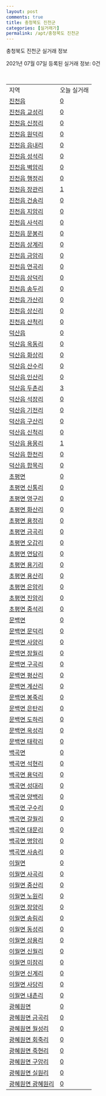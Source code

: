 ```yaml
---
layout: post
comments: true
title: 충청북도 진천군
categories: [실거래가]
permalink: /apt/충청북도 진천군
---
```


충청북도 진천군 실거래 정보

2021년 07월 07일 등록된 실거래 정보: 0건

<script type="text/javascript">
  google.charts.load('current', {'packages':['corechart']});
  google.charts.setOnLoadCallback(drawChart);

  function drawChart() {
    var data = google.visualization.arrayToDataTable([['거래일', '매매', '전월세', '전매'], ['20-07', 77, 297, 0], ['20-08', 64, 267, 0], ['20-09', 81, 368, 0], ['20-10', 63, 316, 0], ['20-11', 86, 211, 0], ['20-12', 104, 150, 2], ['21-01', 123, 155, 5], ['21-02', 87, 207, 47], ['21-03', 107, 151, 26], ['21-04', 74, 117, 101], ['21-05', 84, 94, 119], ['21-06', 65, 82, 81], ['21-07', 6, 11, 4]]);

    var options = {
      title: '최근 유형별 거래량 추이',
      legend: { position: 'bottom' }
    };

    var chart = new google.visualization.LineChart(document.getElementById('columnchart_material'));
    chart.draw(data, (options));
  }
</script>

<div id="columnchart_material" style="width: 95%; margin-left: -35px"></div>
<br>
<table class="sortable">
  <tr>
    <td>지역</td>
    <td>오늘 실거래</td>
  </tr>

  
  <tr class="item">
    <td><a href="충청북도 진천군 진천읍">진천읍</a></td>
    <td><a href="충청북도 진천군 진천읍">0</a></td>
  </tr>
    

  <tr class="item">
    <td><a href="충청북도 진천군 진천읍 교성리">진천읍 교성리</a></td>
    <td><a href="충청북도 진천군 진천읍 교성리">0</a></td>
  </tr>
    

  <tr class="item">
    <td><a href="충청북도 진천군 진천읍 신정리">진천읍 신정리</a></td>
    <td><a href="충청북도 진천군 진천읍 신정리">0</a></td>
  </tr>
    

  <tr class="item">
    <td><a href="충청북도 진천군 진천읍 원덕리">진천읍 원덕리</a></td>
    <td><a href="충청북도 진천군 진천읍 원덕리">0</a></td>
  </tr>
    

  <tr class="item">
    <td><a href="충청북도 진천군 진천읍 읍내리">진천읍 읍내리</a></td>
    <td><a href="충청북도 진천군 진천읍 읍내리">0</a></td>
  </tr>
    

  <tr class="item">
    <td><a href="충청북도 진천군 진천읍 성석리">진천읍 성석리</a></td>
    <td><a href="충청북도 진천군 진천읍 성석리">0</a></td>
  </tr>
    

  <tr class="item">
    <td><a href="충청북도 진천군 진천읍 벽암리">진천읍 벽암리</a></td>
    <td><a href="충청북도 진천군 진천읍 벽암리">0</a></td>
  </tr>
    

  <tr class="item">
    <td><a href="충청북도 진천군 진천읍 행정리">진천읍 행정리</a></td>
    <td><a href="충청북도 진천군 진천읍 행정리">0</a></td>
  </tr>
    

  <tr class="item">
    <td><a href="충청북도 진천군 진천읍 장관리">진천읍 장관리</a></td>
    <td><a href="충청북도 진천군 진천읍 장관리">1</a></td>
  </tr>
    

  <tr class="item">
    <td><a href="충청북도 진천군 진천읍 건송리">진천읍 건송리</a></td>
    <td><a href="충청북도 진천군 진천읍 건송리">0</a></td>
  </tr>
    

  <tr class="item">
    <td><a href="충청북도 진천군 진천읍 지암리">진천읍 지암리</a></td>
    <td><a href="충청북도 진천군 진천읍 지암리">0</a></td>
  </tr>
    

  <tr class="item">
    <td><a href="충청북도 진천군 진천읍 사석리">진천읍 사석리</a></td>
    <td><a href="충청북도 진천군 진천읍 사석리">0</a></td>
  </tr>
    

  <tr class="item">
    <td><a href="충청북도 진천군 진천읍 문봉리">진천읍 문봉리</a></td>
    <td><a href="충청북도 진천군 진천읍 문봉리">0</a></td>
  </tr>
    

  <tr class="item">
    <td><a href="충청북도 진천군 진천읍 상계리">진천읍 상계리</a></td>
    <td><a href="충청북도 진천군 진천읍 상계리">0</a></td>
  </tr>
    

  <tr class="item">
    <td><a href="충청북도 진천군 진천읍 금암리">진천읍 금암리</a></td>
    <td><a href="충청북도 진천군 진천읍 금암리">0</a></td>
  </tr>
    

  <tr class="item">
    <td><a href="충청북도 진천군 진천읍 연곡리">진천읍 연곡리</a></td>
    <td><a href="충청북도 진천군 진천읍 연곡리">0</a></td>
  </tr>
    

  <tr class="item">
    <td><a href="충청북도 진천군 진천읍 삼덕리">진천읍 삼덕리</a></td>
    <td><a href="충청북도 진천군 진천읍 삼덕리">0</a></td>
  </tr>
    

  <tr class="item">
    <td><a href="충청북도 진천군 진천읍 송두리">진천읍 송두리</a></td>
    <td><a href="충청북도 진천군 진천읍 송두리">0</a></td>
  </tr>
    

  <tr class="item">
    <td><a href="충청북도 진천군 진천읍 가산리">진천읍 가산리</a></td>
    <td><a href="충청북도 진천군 진천읍 가산리">0</a></td>
  </tr>
    

  <tr class="item">
    <td><a href="충청북도 진천군 진천읍 상신리">진천읍 상신리</a></td>
    <td><a href="충청북도 진천군 진천읍 상신리">0</a></td>
  </tr>
    

  <tr class="item">
    <td><a href="충청북도 진천군 진천읍 산척리">진천읍 산척리</a></td>
    <td><a href="충청북도 진천군 진천읍 산척리">0</a></td>
  </tr>
    

  <tr class="item">
    <td><a href="충청북도 진천군 덕산읍">덕산읍</a></td>
    <td><a href="충청북도 진천군 덕산읍">0</a></td>
  </tr>
    

  <tr class="item">
    <td><a href="충청북도 진천군 덕산읍 옥동리">덕산읍 옥동리</a></td>
    <td><a href="충청북도 진천군 덕산읍 옥동리">0</a></td>
  </tr>
    

  <tr class="item">
    <td><a href="충청북도 진천군 덕산읍 화상리">덕산읍 화상리</a></td>
    <td><a href="충청북도 진천군 덕산읍 화상리">0</a></td>
  </tr>
    

  <tr class="item">
    <td><a href="충청북도 진천군 덕산읍 산수리">덕산읍 산수리</a></td>
    <td><a href="충청북도 진천군 덕산읍 산수리">0</a></td>
  </tr>
    

  <tr class="item">
    <td><a href="충청북도 진천군 덕산읍 인산리">덕산읍 인산리</a></td>
    <td><a href="충청북도 진천군 덕산읍 인산리">0</a></td>
  </tr>
    

  <tr class="item">
    <td><a href="충청북도 진천군 덕산읍 두촌리">덕산읍 두촌리</a></td>
    <td><a href="충청북도 진천군 덕산읍 두촌리">3</a></td>
  </tr>
    

  <tr class="item">
    <td><a href="충청북도 진천군 덕산읍 석장리">덕산읍 석장리</a></td>
    <td><a href="충청북도 진천군 덕산읍 석장리">0</a></td>
  </tr>
    

  <tr class="item">
    <td><a href="충청북도 진천군 덕산읍 기전리">덕산읍 기전리</a></td>
    <td><a href="충청북도 진천군 덕산읍 기전리">0</a></td>
  </tr>
    

  <tr class="item">
    <td><a href="충청북도 진천군 덕산읍 구산리">덕산읍 구산리</a></td>
    <td><a href="충청북도 진천군 덕산읍 구산리">0</a></td>
  </tr>
    

  <tr class="item">
    <td><a href="충청북도 진천군 덕산읍 신척리">덕산읍 신척리</a></td>
    <td><a href="충청북도 진천군 덕산읍 신척리">0</a></td>
  </tr>
    

  <tr class="item">
    <td><a href="충청북도 진천군 덕산읍 용몽리">덕산읍 용몽리</a></td>
    <td><a href="충청북도 진천군 덕산읍 용몽리">1</a></td>
  </tr>
    

  <tr class="item">
    <td><a href="충청북도 진천군 덕산읍 한천리">덕산읍 한천리</a></td>
    <td><a href="충청북도 진천군 덕산읍 한천리">0</a></td>
  </tr>
    

  <tr class="item">
    <td><a href="충청북도 진천군 덕산읍 합목리">덕산읍 합목리</a></td>
    <td><a href="충청북도 진천군 덕산읍 합목리">0</a></td>
  </tr>
    

  <tr class="item">
    <td><a href="충청북도 진천군 초평면">초평면</a></td>
    <td><a href="충청북도 진천군 초평면">0</a></td>
  </tr>
    

  <tr class="item">
    <td><a href="충청북도 진천군 초평면 신통리">초평면 신통리</a></td>
    <td><a href="충청북도 진천군 초평면 신통리">0</a></td>
  </tr>
    

  <tr class="item">
    <td><a href="충청북도 진천군 초평면 영구리">초평면 영구리</a></td>
    <td><a href="충청북도 진천군 초평면 영구리">0</a></td>
  </tr>
    

  <tr class="item">
    <td><a href="충청북도 진천군 초평면 화산리">초평면 화산리</a></td>
    <td><a href="충청북도 진천군 초평면 화산리">0</a></td>
  </tr>
    

  <tr class="item">
    <td><a href="충청북도 진천군 초평면 용정리">초평면 용정리</a></td>
    <td><a href="충청북도 진천군 초평면 용정리">0</a></td>
  </tr>
    

  <tr class="item">
    <td><a href="충청북도 진천군 초평면 금곡리">초평면 금곡리</a></td>
    <td><a href="충청북도 진천군 초평면 금곡리">0</a></td>
  </tr>
    

  <tr class="item">
    <td><a href="충청북도 진천군 초평면 오갑리">초평면 오갑리</a></td>
    <td><a href="충청북도 진천군 초평면 오갑리">0</a></td>
  </tr>
    

  <tr class="item">
    <td><a href="충청북도 진천군 초평면 연담리">초평면 연담리</a></td>
    <td><a href="충청북도 진천군 초평면 연담리">0</a></td>
  </tr>
    

  <tr class="item">
    <td><a href="충청북도 진천군 초평면 용기리">초평면 용기리</a></td>
    <td><a href="충청북도 진천군 초평면 용기리">0</a></td>
  </tr>
    

  <tr class="item">
    <td><a href="충청북도 진천군 초평면 용산리">초평면 용산리</a></td>
    <td><a href="충청북도 진천군 초평면 용산리">0</a></td>
  </tr>
    

  <tr class="item">
    <td><a href="충청북도 진천군 초평면 은암리">초평면 은암리</a></td>
    <td><a href="충청북도 진천군 초평면 은암리">0</a></td>
  </tr>
    

  <tr class="item">
    <td><a href="충청북도 진천군 초평면 진암리">초평면 진암리</a></td>
    <td><a href="충청북도 진천군 초평면 진암리">0</a></td>
  </tr>
    

  <tr class="item">
    <td><a href="충청북도 진천군 초평면 중석리">초평면 중석리</a></td>
    <td><a href="충청북도 진천군 초평면 중석리">0</a></td>
  </tr>
    

  <tr class="item">
    <td><a href="충청북도 진천군 문백면">문백면</a></td>
    <td><a href="충청북도 진천군 문백면">0</a></td>
  </tr>
    

  <tr class="item">
    <td><a href="충청북도 진천군 문백면 문덕리">문백면 문덕리</a></td>
    <td><a href="충청북도 진천군 문백면 문덕리">0</a></td>
  </tr>
    

  <tr class="item">
    <td><a href="충청북도 진천군 문백면 사양리">문백면 사양리</a></td>
    <td><a href="충청북도 진천군 문백면 사양리">0</a></td>
  </tr>
    

  <tr class="item">
    <td><a href="충청북도 진천군 문백면 장월리">문백면 장월리</a></td>
    <td><a href="충청북도 진천군 문백면 장월리">0</a></td>
  </tr>
    

  <tr class="item">
    <td><a href="충청북도 진천군 문백면 구곡리">문백면 구곡리</a></td>
    <td><a href="충청북도 진천군 문백면 구곡리">0</a></td>
  </tr>
    

  <tr class="item">
    <td><a href="충청북도 진천군 문백면 평산리">문백면 평산리</a></td>
    <td><a href="충청북도 진천군 문백면 평산리">0</a></td>
  </tr>
    

  <tr class="item">
    <td><a href="충청북도 진천군 문백면 계산리">문백면 계산리</a></td>
    <td><a href="충청북도 진천군 문백면 계산리">0</a></td>
  </tr>
    

  <tr class="item">
    <td><a href="충청북도 진천군 문백면 봉죽리">문백면 봉죽리</a></td>
    <td><a href="충청북도 진천군 문백면 봉죽리">0</a></td>
  </tr>
    

  <tr class="item">
    <td><a href="충청북도 진천군 문백면 은탄리">문백면 은탄리</a></td>
    <td><a href="충청북도 진천군 문백면 은탄리">0</a></td>
  </tr>
    

  <tr class="item">
    <td><a href="충청북도 진천군 문백면 도하리">문백면 도하리</a></td>
    <td><a href="충청북도 진천군 문백면 도하리">0</a></td>
  </tr>
    

  <tr class="item">
    <td><a href="충청북도 진천군 문백면 옥성리">문백면 옥성리</a></td>
    <td><a href="충청북도 진천군 문백면 옥성리">0</a></td>
  </tr>
    

  <tr class="item">
    <td><a href="충청북도 진천군 문백면 태락리">문백면 태락리</a></td>
    <td><a href="충청북도 진천군 문백면 태락리">0</a></td>
  </tr>
    

  <tr class="item">
    <td><a href="충청북도 진천군 백곡면">백곡면</a></td>
    <td><a href="충청북도 진천군 백곡면">0</a></td>
  </tr>
    

  <tr class="item">
    <td><a href="충청북도 진천군 백곡면 석현리">백곡면 석현리</a></td>
    <td><a href="충청북도 진천군 백곡면 석현리">0</a></td>
  </tr>
    

  <tr class="item">
    <td><a href="충청북도 진천군 백곡면 용덕리">백곡면 용덕리</a></td>
    <td><a href="충청북도 진천군 백곡면 용덕리">0</a></td>
  </tr>
    

  <tr class="item">
    <td><a href="충청북도 진천군 백곡면 성대리">백곡면 성대리</a></td>
    <td><a href="충청북도 진천군 백곡면 성대리">0</a></td>
  </tr>
    

  <tr class="item">
    <td><a href="충청북도 진천군 백곡면 양백리">백곡면 양백리</a></td>
    <td><a href="충청북도 진천군 백곡면 양백리">0</a></td>
  </tr>
    

  <tr class="item">
    <td><a href="충청북도 진천군 백곡면 구수리">백곡면 구수리</a></td>
    <td><a href="충청북도 진천군 백곡면 구수리">0</a></td>
  </tr>
    

  <tr class="item">
    <td><a href="충청북도 진천군 백곡면 갈월리">백곡면 갈월리</a></td>
    <td><a href="충청북도 진천군 백곡면 갈월리">0</a></td>
  </tr>
    

  <tr class="item">
    <td><a href="충청북도 진천군 백곡면 대문리">백곡면 대문리</a></td>
    <td><a href="충청북도 진천군 백곡면 대문리">0</a></td>
  </tr>
    

  <tr class="item">
    <td><a href="충청북도 진천군 백곡면 명암리">백곡면 명암리</a></td>
    <td><a href="충청북도 진천군 백곡면 명암리">0</a></td>
  </tr>
    

  <tr class="item">
    <td><a href="충청북도 진천군 백곡면 사송리">백곡면 사송리</a></td>
    <td><a href="충청북도 진천군 백곡면 사송리">0</a></td>
  </tr>
    

  <tr class="item">
    <td><a href="충청북도 진천군 이월면">이월면</a></td>
    <td><a href="충청북도 진천군 이월면">0</a></td>
  </tr>
    

  <tr class="item">
    <td><a href="충청북도 진천군 이월면 사곡리">이월면 사곡리</a></td>
    <td><a href="충청북도 진천군 이월면 사곡리">0</a></td>
  </tr>
    

  <tr class="item">
    <td><a href="충청북도 진천군 이월면 중산리">이월면 중산리</a></td>
    <td><a href="충청북도 진천군 이월면 중산리">0</a></td>
  </tr>
    

  <tr class="item">
    <td><a href="충청북도 진천군 이월면 노원리">이월면 노원리</a></td>
    <td><a href="충청북도 진천군 이월면 노원리">0</a></td>
  </tr>
    

  <tr class="item">
    <td><a href="충청북도 진천군 이월면 장양리">이월면 장양리</a></td>
    <td><a href="충청북도 진천군 이월면 장양리">0</a></td>
  </tr>
    

  <tr class="item">
    <td><a href="충청북도 진천군 이월면 송림리">이월면 송림리</a></td>
    <td><a href="충청북도 진천군 이월면 송림리">0</a></td>
  </tr>
    

  <tr class="item">
    <td><a href="충청북도 진천군 이월면 동성리">이월면 동성리</a></td>
    <td><a href="충청북도 진천군 이월면 동성리">0</a></td>
  </tr>
    

  <tr class="item">
    <td><a href="충청북도 진천군 이월면 삼용리">이월면 삼용리</a></td>
    <td><a href="충청북도 진천군 이월면 삼용리">0</a></td>
  </tr>
    

  <tr class="item">
    <td><a href="충청북도 진천군 이월면 신월리">이월면 신월리</a></td>
    <td><a href="충청북도 진천군 이월면 신월리">0</a></td>
  </tr>
    

  <tr class="item">
    <td><a href="충청북도 진천군 이월면 미잠리">이월면 미잠리</a></td>
    <td><a href="충청북도 진천군 이월면 미잠리">0</a></td>
  </tr>
    

  <tr class="item">
    <td><a href="충청북도 진천군 이월면 신계리">이월면 신계리</a></td>
    <td><a href="충청북도 진천군 이월면 신계리">0</a></td>
  </tr>
    

  <tr class="item">
    <td><a href="충청북도 진천군 이월면 사당리">이월면 사당리</a></td>
    <td><a href="충청북도 진천군 이월면 사당리">0</a></td>
  </tr>
    

  <tr class="item">
    <td><a href="충청북도 진천군 이월면 내촌리">이월면 내촌리</a></td>
    <td><a href="충청북도 진천군 이월면 내촌리">0</a></td>
  </tr>
    

  <tr class="item">
    <td><a href="충청북도 진천군 광혜원면">광혜원면</a></td>
    <td><a href="충청북도 진천군 광혜원면">0</a></td>
  </tr>
    

  <tr class="item">
    <td><a href="충청북도 진천군 광혜원면 금곡리">광혜원면 금곡리</a></td>
    <td><a href="충청북도 진천군 광혜원면 금곡리">0</a></td>
  </tr>
    

  <tr class="item">
    <td><a href="충청북도 진천군 광혜원면 월성리">광혜원면 월성리</a></td>
    <td><a href="충청북도 진천군 광혜원면 월성리">0</a></td>
  </tr>
    

  <tr class="item">
    <td><a href="충청북도 진천군 광혜원면 회죽리">광혜원면 회죽리</a></td>
    <td><a href="충청북도 진천군 광혜원면 회죽리">0</a></td>
  </tr>
    

  <tr class="item">
    <td><a href="충청북도 진천군 광혜원면 죽현리">광혜원면 죽현리</a></td>
    <td><a href="충청북도 진천군 광혜원면 죽현리">0</a></td>
  </tr>
    

  <tr class="item">
    <td><a href="충청북도 진천군 광혜원면 구암리">광혜원면 구암리</a></td>
    <td><a href="충청북도 진천군 광혜원면 구암리">0</a></td>
  </tr>
    

  <tr class="item">
    <td><a href="충청북도 진천군 광혜원면 실원리">광혜원면 실원리</a></td>
    <td><a href="충청북도 진천군 광혜원면 실원리">0</a></td>
  </tr>
    

  <tr class="item">
    <td><a href="충청북도 진천군 광혜원면 광혜원리">광혜원면 광혜원리</a></td>
    <td><a href="충청북도 진천군 광혜원면 광혜원리">0</a></td>
  </tr>
    


</table>


    
